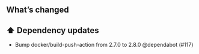 ## What’s changed

## ⬆️ Dependency updates

- Bump docker/build-push-action from 2.7.0 to 2.8.0 @dependabot (#117)
